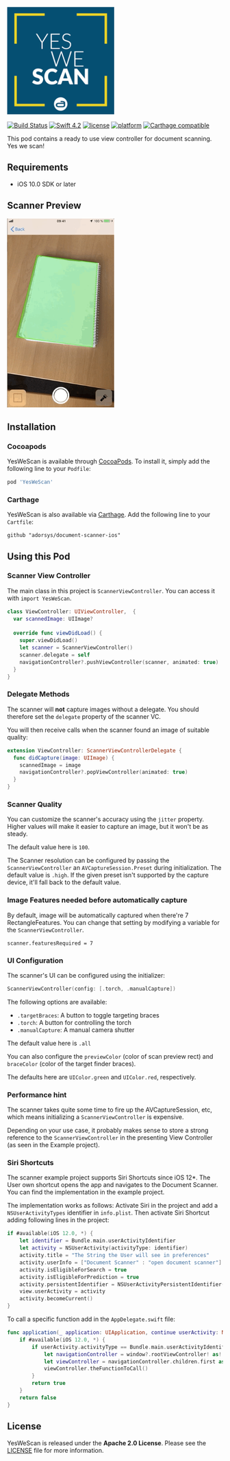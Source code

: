 <img src="Images/YesWeScan.png" width="250" max-width="90%" alt="YesWeScan" />

[![Build Status](https://travis-ci.com/adorsys/document-scanner-ios.svg?branch=master)](https://travis-ci.com/adorsys/document-scanner-ios.svg?branch=master)
[![Swift 4.2](https://img.shields.io/badge/Swift-4.2-orange.svg)](https://swift.org)
[![license](https://img.shields.io/badge/license-Apache_2.0-lightgrey.svg)](https://github.com/adorsys/document-scanner-ios/blob/master/LICENSE)
[![platform](https://img.shields.io/badge/platform-iOS_10+-lightgrey.svg)](https://img.shields.io/badge/platform-iOS_10+-lightgrey.svg)
[![Carthage compatible](https://img.shields.io/badge/Carthage-compatible-4BC51D.svg?style=flat)](https://github.com/Carthage/Carthage)


This pod contains a ready to use view controller for document scanning. Yes we scan!

## Requirements
- iOS 10.0 SDK or later

## Scanner Preview

<img src="Images/preview.GIF" width="250" max-width="50%" alt="Demo" />

## Installation

### Cocoapods

YesWeScan is available through [CocoaPods](http://cocoapods.org).
To install it, simply add the following line to your `Podfile`:

```ruby
pod 'YesWeScan'
```

### Carthage

YesWeScan is also available via [Carthage](https://github.com/Carthage/Carthage).
Add the following line to your `Cartfile`:

```
github "adorsys/document-scanner-ios"
```

## Using this Pod

### Scanner View Controller

The main class in this project is `ScannerViewController`. You can access it
with `import YesWeScan`.

```swift
class ViewController: UIViewController,  {
  var scannedImage: UIImage?

  override func viewDidLoad() {
    super.viewDidLoad()
    let scanner = ScannerViewController()
    scanner.delegate = self
    navigationController?.pushViewController(scanner, animated: true)
  }
}
```

### Delegate Methods

The scanner will __not__ capture images without a delegate.
You should therefore set the `delegate` property of the scanner VC.

You will then receive calls when the scanner found an image of suitable quality:

```swift
extension ViewController: ScannerViewControllerDelegate {
  func didCapture(image: UIImage) {
    scannedImage = image
    navigationController?.popViewController(animated: true)
  }
}
```

### Scanner Quality

You can customize the scanner's accuracy using the `jitter` property. Higher
values will make it easier to capture an image, but it won't be as steady.

The default value here is `100`.

The Scanner resolution can be configured by passing the `ScannerViewController`
an `AVCaptureSession.Preset` during initialization. The default value is
`.high`. If the given preset isn't supported by the capture device, it'll fall
back to the default value.

### Image Features needed before automatically capture

By default, image will be automatically captured when there're 7
RectangleFeatures. You can change that setting by modifying a variable for the
`ScannerViewController`.

```
scanner.featuresRequired = 7
```

### UI Configuration

The scanner's UI can be configured using the initializer:

```swift
ScannerViewController(config: [.torch, .manualCapture])
```

The following options are available:

+ `.targetBraces`: A button to toggle targeting braces
+ `.torch`: A button for controlling the torch
+ `.manualCapture`: A manual camera shutter

The default value here is `.all`

You can also configure the `previewColor` (color of scan preview rect) and
`braceColor` (color of the target finder braces).

The defaults here are `UIColor.green` and `UIColor.red`, respectively.

### Performance hint

The scanner takes quite some time to fire up the AVCaptureSession, etc, which
means initializing a `ScannerViewController` is expensive.

Depending on your use case, it probably makes sense to store a strong reference
to the `ScannerViewController` in the presenting View Controller (as seen in
the Example project).

### Siri Shortcuts

The scanner example project supports Siri Shortcuts since iOS 12*.
The User own shortcut opens the app and navigates to the Document Scanner.
You can find the implementation in the example project.

The implementation works as follows:
Activate Siri in the project and add a `NSUserActivityTypes` identifier in `info.plist`.
Then activate Siri Shortcut adding following lines in the project:

```swift
if #available(iOS 12.0, *) {
    let identifier = Bundle.main.userActivityIdentifier
    let activity = NSUserActivity(activityType: identifier)
    activity.title = "The String the User will see in preferences"
    activity.userInfo = ["Document Scanner" : "open document scanner"]
    activity.isEligibleForSearch = true
    activity.isEligibleForPrediction = true
    activity.persistentIdentifier = NSUserActivityPersistentIdentifier(identifier)
    view.userActivity = activity
    activity.becomeCurrent()
}
```

To call a specific function add in the `AppDelegate.swift` file:

```swift
func application(_ application: UIApplication, continue userActivity: NSUserActivity, restorationHandler: @escaping ([UIUserActivityRestoring]?) -> Void) -> Bool {
    if #available(iOS 12.0, *) {
        if userActivity.activityType == Bundle.main.userActivityIdentifier {
            let navigationController = window?.rootViewController! as! UINavigationController
            let viewController = navigationController.children.first as! ViewController
            viewController.theFunctionToCall()
        }
        return true
    }
    return false
}
```

## License

YesWeScan is released under the **Apache 2.0 License**. Please see the [LICENSE](https://github.com/adorsys/document-scanner-ios/blob/master/LICENSE) file for more information.
